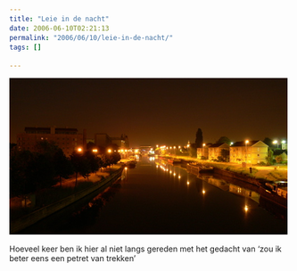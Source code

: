 ```yaml
---
title: "Leie in de nacht"
date: 2006-06-10T02:21:13
permalink: "2006/06/10/leie-in-de-nacht/"
tags: []

---
```

![Leie in de nacht](/images/blog/2006/06/leienight.jpg)

Hoeveel keer ben ik hier al niet langs gereden met het gedacht van ‘zou ik beter eens een petret van trekken’
